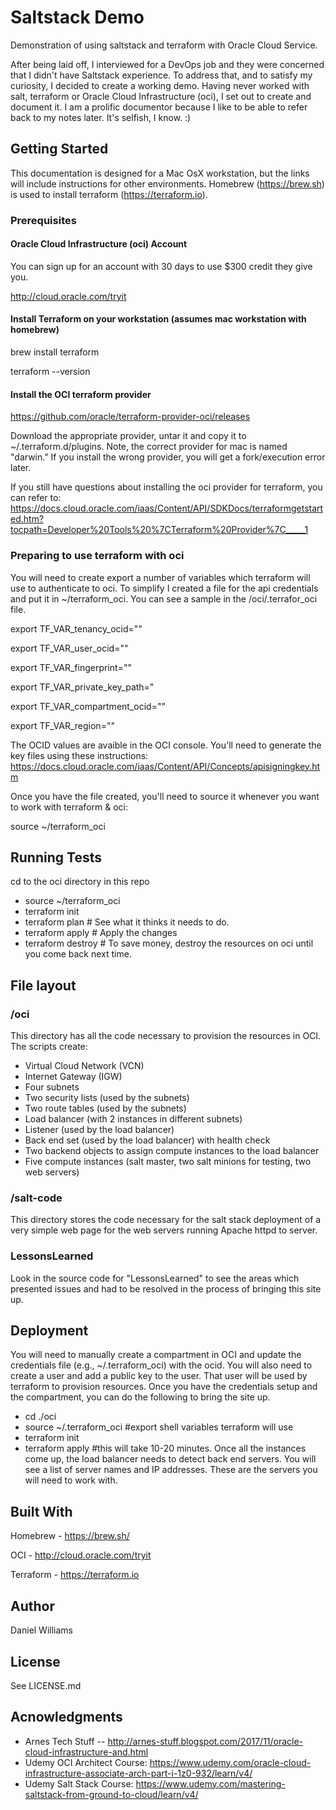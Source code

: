 # Saltstack Demo
Demonstration of using saltstack and terraform with Oracle Cloud Service.

After being laid off, I interviewed for a DevOps job and they were concerned that I didn't have Saltstack experience.
To address that, and to satisfy my curiosity, I decided to create a working demo.  Having never worked with salt, 
terraform or Oracle Cloud Infrastructure (oci), I set out to create and document it.  I am a prolific documentor 
because I like to be able to refer back to my notes later.  It's selfish, I know.  :)

## Getting Started
This documentation is designed for a Mac OsX workstation, but the links will include instructions for other 
environments.  Homebrew (https://brew.sh) is used to install terraform (https://terraform.io).

### Prerequisites
#### Oracle Cloud Infrastructure (oci) Account
You can sign up for an account with 30 days to use $300 credit they give you.  

http://cloud.oracle.com/tryit

#### Install Terraform on your workstation (assumes mac workstation with homebrew)

brew install terraform

terraform --version

#### Install the OCI terraform provider
https://github.com/oracle/terraform-provider-oci/releases

Download the appropriate provider, untar it and copy it to ~/.terraform.d/plugins.  Note, the correct provider for
mac is named "darwin."  If you install the wrong provider, you will get a fork/execution error later.

If you still have questions about installing the oci provider for terraform, you can refer to:
https://docs.cloud.oracle.com/iaas/Content/API/SDKDocs/terraformgetstarted.htm?tocpath=Developer%20Tools%20%7CTerraform%20Provider%7C_____1

### Preparing to use terraform with oci
You will need to create export a number of variables which terraform will use to authenticate to oci.  To simplify I
created a file for the api credentials and put it in ~/terraform_oci.  You can see a sample in the /oci/.terrafor_oci file.

export TF_VAR_tenancy_ocid="<tenancy ocid>"

export TF_VAR_user_ocid="<username>"

export TF_VAR_fingerprint="<privateKeyFingerpring>"

export TF_VAR_private_key_path="<pathToPrivateKey>

export TF_VAR_compartment_ocid="<compartment OCID>"

export TF_VAR_region="<regionName>"

The OCID values are avaible in the OCI console.  You'll need to generate the key files using these instructions:
https://docs.cloud.oracle.com/iaas/Content/API/Concepts/apisigningkey.htm

Once you have the file created, you'll need to source it whenever you want to work with terraform & oci:

source ~/terraform_oci

## Running Tests
cd to the oci directory in this repo

* source ~/terraform_oci
* terraform init
* terraform plan       # See what it thinks it needs to do.
* terraform apply      # Apply the changes
* terraform destroy    # To save money, destroy the resources on oci until you come back next time.

## File layout
### /oci
This directory has all the code necessary to provision the resources in OCI.  The scripts create:
* Virtual Cloud Network (VCN)
* Internet Gateway (IGW)
* Four subnets
* Two security lists (used by the subnets)
* Two route tables (used by the subnets)
* Load balancer (with 2 instances in different subnets)
* Listener (used by the load balancer)
* Back end set (used by the load balancer) with health check
* Two backend objects to assign compute instances to the load balancer
* Five compute instances (salt master, two salt minions for testing, two web servers)

### /salt-code
This directory stores the code necessary for the salt stack deployment of a very simple web page for the web servers 
running Apache httpd to server.

### LessonsLearned
Look in the source code for "LessonsLearned" to see the areas which presented issues and had to be resolved in the process
of bringing this site up.

## Deployment
You will need to manually create a compartment in OCI and update the credentials file (e.g., ~/.terraform_oci) with the ocid.
You will also need to create a user and add a public key to the user.  That user will be used by terraform to provision 
resources.  Once you have the credentials setup and the compartment, you can do the following to bring the site up.
* cd ./oci
* source ~/.terraform_oci  #export shell variables terraform will use
* terraform init
* terraform apply          #this will take 10-20 minutes.  Once all the instances come up, the load balancer needs to detect back end servers.
You will see a list of server names and IP addresses.  These are the servers you will need to work with.

## Built With
Homebrew - https://brew.sh/

OCI - http://cloud.oracle.com/tryit

Terraform - https://terraform.io

## Author
Daniel Williams

## License
See LICENSE.md

## Acnowledgments
* Arnes Tech Stuff -- http://arnes-stuff.blogspot.com/2017/11/oracle-cloud-infrastructure-and.html
* Udemy OCI Architect Course:  https://www.udemy.com/oracle-cloud-infrastructure-associate-arch-part-i-1z0-932/learn/v4/
* Udemy Salt Stack Course:  https://www.udemy.com/mastering-saltstack-from-ground-to-cloud/learn/v4/




